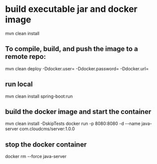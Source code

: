 

# build executable jar and docker image
mvn clean install

## To compile, build, and push the image to a remote repo:
mvn clean deploy -Ddocker.user=<username> -Ddocker.password=<passwd> -Ddocker.url=<docker-registry-url>

## run local
mvn clean install spring-boot:run

## build the docker image and start the container
mvn clean install -DskipTests
docker run -p 8080:8080 -d --name java-server com.cloudcms/server:1.0.0

## stop the docker container
docker rm --force java-server
